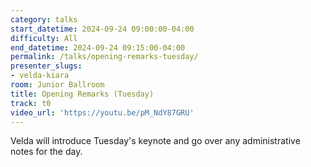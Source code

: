 ```yaml
---
category: talks
start_datetime: 2024-09-24 09:00:00-04:00
difficulty: All
end_datetime: 2024-09-24 09:15:00-04:00
permalink: /talks/opening-remarks-tuesday/
presenter_slugs:
- velda-kiara
room: Junior Ballroom
title: Opening Remarks (Tuesday)
track: t0
video_url: 'https://youtu.be/pM_NdY87GRU'
---
```

Velda will introduce Tuesday's keynote and go over any administrative notes for the day.
